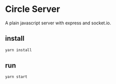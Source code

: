 # Circle Server

A plain javascript server with express and socket.io.

## install

```sh
yarn install
```

## run
```sh
yarn start
```